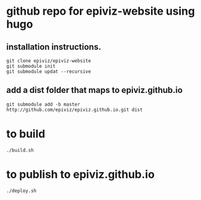 # github repo for epiviz-website using hugo

## installation instructions.
```
git clone epiviz/epiviz-website
git submodule init
git submodule updat --recursive
```

## add a dist folder that maps to epiviz.github.io
`git submodule add -b master http://github.com/epiviz/epiviz.github.io.git dist`

# to build
`./build.sh`

# to publish to epiviz.github.io
`./deploy.sh`



